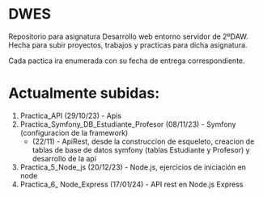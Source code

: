 # DWES
Repositorio para asignatura Desarrollo web entorno servidor de 2ºDAW. Hecha para subir proyectos, trabajos y practicas para dicha asignatura.

Cada pactica ira enumerada con su fecha de entrega correspondiente.

# Actualmente subidas:

1. Practica_API (29/10/23) - Apis 
1. Practica_Symfony_DB_Estudiante_Profesor (08/11/23) - Symfony (configuracion de la framework)
   - (22/11) - ApiRest, desde la construccion de esqueleto, creacion de tablas de base de datos symfony (tablas Estudiante y Profesor) y desarrollo de la api
1. Practica_5_Node_js (20/12/23) - Node.js, ejercicios de iniciación en node
1. Practica_6_ Node_Express (17/01/24) - API rest en Node.js Express
